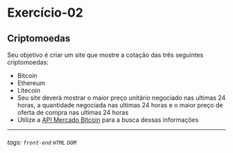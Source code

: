 # Exercício-02

## Criptomoedas

Seu objetivo é criar um site que mostre a cotação das três seguintes criptomoedas:
- Bitcoin
- Ethereum
- Litecoin
- Seu site deverá mostrar o maior preço unitário negociado nas ultimas 24 horas, a quantidade negociada nas ultimas 24 horas e o maior preço de oferta de compra nas ultimas 24 horas
- Utilize a [API Mercado Bitcoin](https://www.mercadobitcoin.com.br/api-doc/) para a busca dessas informações

---


###### tags: `front-end` `HTML` `DOM`

